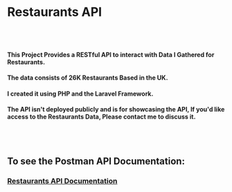 # Restaurants API

<br>
<br>

#### This Project Provides a RESTful API to interact with Data I Gathered for Restaurants.

#### The data consists of 26K Restaurants Based in the UK.

#### I created it using PHP and the Laravel Framework.

#### The API isn't deployed publicly and is for showcasing the API, If you'd like access to the Restaurants Data, Please contact me to discuss it.

<br>
<br>

## To see the Postman API Documentation:

### <a href="https://documenter.getpostman.com/view/36788974/2sA3kVkgdv">Restaurants API Documentation</a>
